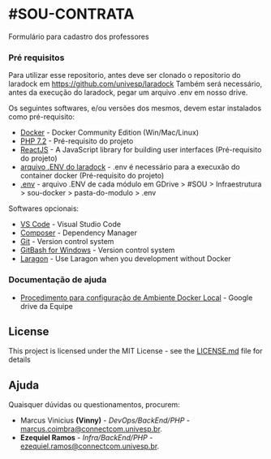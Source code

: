 # #SOU-CONTRATA

Formulário para cadastro dos professores 

### Pré requisitos

Para utilizar esse repositorio, antes deve ser clonado o repositorio do laradock em https://github.com/univesp/laradock
Também será necessário, antes da execução do laradock, pegar um arquivo .env em nosso drive.

Os seguintes softwares, e/ou versões dos mesmos, devem estar instalados como pré-requisito: 

* [Docker](https://store.docker.com/search?offering=community&type=edition) - Docker Community Edition (Win/Mac/Linux)
* [PHP 7.2](http://www.php.net/) - Pré-requisito do projeto
* [ReactJS](https://reactjs.org/) - A JavaScript library for building user interfaces (Pré-requisito do projeto)
* [arquivo .ENV do laradock](https://drive.google.com/drive/u/1/folders/1eOSw7hGyMLjj032J4HUKQRP1YLhC1CHK) - .env é necessário para a execuxão do container docker (Pré-requisito do projeto)
* [.env](https://drive.google.com/drive/u/1/folders/1gaIZIKJ3VIAfyZOUfGTg6NRn6bXhrRh3) - arquivo .ENV de cada módulo em GDrive > #SOU > Infraestrutura > sou-docker > pasta-do-modulo > .env

Softwares opcionais: 

* [VS Code](https://code.visualstudio.com/) - Visual Studio Code
* [Composer](https://getcomposer.org/download/) - Dependency Manager
* [Git](https://git-scm.com/download/) - Version control system 
* [GitBash for Windows](https://gitforwindows.org/) - Version control system 
* [Laragon](https://laragon.org/download/) - Use Laragon when you development without Docker

### Documentação de ajuda

* [Procedimento para configuração de Ambiente Docker Local](https://drive.google.com/drive/u/1/folders/107KiyKYECqG34F-O6UsVU1RDcGukkKmQ) - Google drive da Equipe 

## License

This project is licensed under the MIT License - see the [LICENSE.md](LICENSE.md) file for details

## Ajuda

Quaisquer dúvidas ou questionamentos, procurem:
* Marcus Vinicius **(Vinny)** - *DevOps/BackEnd/PHP* - [marcus.coimbra@connectcom.univesp.br](mailto:marcus.coimbra@connectcom.univesp.br).
* **Ezequiel Ramos** - *Infra/BackEnd/PHP* - [ezequiel.ramos@connectcom.univesp.br](mailto:ezequiel.ramos@connectcom.univesp.br).
